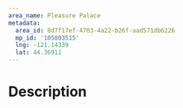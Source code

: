```yaml
---
area_name: Pleasure Palace
metadata:
  area_id: 8d7f17ef-4703-4a22-b26f-aad571db6226
  mp_id: '105803515'
  lng: -121.14339
  lat: 44.36911
---
```

# Description
